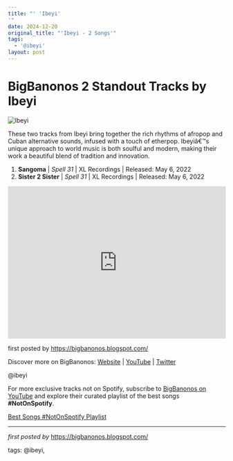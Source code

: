 ```yaml
---
title: "' 'Ibeyi'
'"
date: 2024-12-20
original_title: "'Ibeyi - 2 Songs'"
tags:
  - '@ibeyi'
layout: post
---
```

<h1>BigBanonos 2 Standout Tracks by Ibeyi</h1>
<img alt="Ibeyi" src="https://tomtommag.com/wp-content/uploads/2018/09/TomTom-Magazine-Female-Drummers-Ibeyi-Photo-by-David-Barron-01-682x1024-e1537896027328-4.jpg" /> <p>These two tracks from Ibeyi bring together the rich rhythms of afropop and Cuban alternative sounds, infused with a touch of etherpop. Ibeyiâ€™s unique approach to world music is both soulful and modern, making their work a beautiful blend of tradition and innovation.</p> <ol> <li><strong>Sangoma</strong> | <em>Spell 31</em> | XL Recordings | Released: May 6, 2022</li> <li><strong>Sister 2 Sister</strong> | <em>Spell 31</em> | XL Recordings | Released: May 6, 2022</li>
</ol> <div> <iframe allow="autoplay; clipboard-write; encrypted-media; fullscreen; picture-in-picture" allowfullscreen="" frameborder="0" height="352" loading="lazy" src="https://open.spotify.com/embed/playlist/5WCt43OOzk6AGD1senrC0p?utm_source=generator" width="100%"></iframe>
</div> <p>first posted by <a href="https://bigbanonos.blogspot.com/">https://bigbanonos.blogspot.com/</a></p> <div> <p>Discover more on BigBanonos: <a href="https://bigbanonos.blogspot.com/">Website</a> | <a href="https://www.youtube.com/@BigBanonos">YouTube</a> | <a href="https://x.com/bigbanonos">Twitter</a></p>
</div> <!--Tags-->
<p>@ibeyi</p>


<!--Subscribe and Playlist Links-->
<div>
    <p>For more exclusive tracks not on Spotify, subscribe to <a href="https://www.youtube.com/@BigBanonos" target="_blank">BigBanonos on YouTube</a> and explore their curated playlist of the best songs <strong>#NotOnSpotify</strong>.</p>
    <p><a href="https://www.youtube.com/playlist?list=PLtuNtuTatqI0kFahUCbtbfenC_ET5O_tr" target="_blank">Best Songs #NotOnSpotify Playlist<br /></a></p></div>

<hr />

<p><em>first posted by</em> <a href="https://bigbanonos.blogspot.com/" rel="noopener" target="_new">https://bigbanonos.blogspot.com/</a></p>

<p>tags: @ibeyi,</p>
